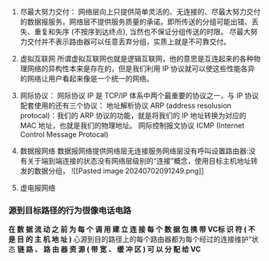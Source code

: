 
1. 尽最大努力交付：
网络层向上只提供简单灵活的、无连接的、尽最大努力交付的数据报服务。网络层不提供服务质量的承诺。即所传送的分组可能出错、丢失、重复和失序 (不按序到达终点), 当然也不保证分组传送的时限。
尽最大努力交付并不表示路由器可以任意丢弃分组，实质上就是不可靠交付。

2. 虚拟互联网
所谓虚拟互联网也就是逻辑互联网，他的意思是互连起来的各种物理网络的异构性本来是存在的，但是我们利用 IP 协议就可以使这些性能各异的网络让用户看起来像是一个统一的网络。

3. 网际协议：
网际协议 IP 是 TCP/IP 体系中两个最重要的协议之一，与 IP 协议配套使用的还有三个协议：
地址解析协议 ARP (address resolusion protocal)：我们的 ARP 协议的功能，就是将我们的 IP 地址转换为对应的 MAC 地址，也就是我们的物理地址。
网际控制报文协议 ICMP (Internet Control Message Protocal)

4. 数据报网络
数据报网络提供网络层无连接服务网络层没有呼叫设置路由器:没有关于端到端连接的状态没有网络层级别的“连接”概念，使用目标主机地址转发的数据分组，
![[Pasted image 20240702091249.png]]

5. 虚电报网络
### 源到目标路径的行为很像电话电路

$\textbf{ 在 数 据 流 动 之 前 为 每 个 调 用 建 立 连 接 }$
$\textbf{ 每 个 数 据 包 携 带 VC标 识 符 ( 不 是 目 的 主 机 地 址 ) }$
心源到目的路径上的每个路由器都为每个经过的连接维护“状态
$\textbf{ 链 路 、 路 由 器 资 源 ( 带 宽 、 缓 冲 区 ) 可 以 分 配 给 VC}$

